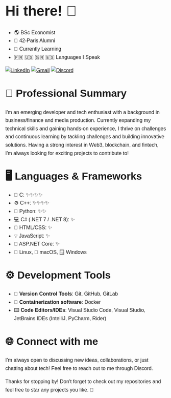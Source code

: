 <div style="font-family: 'Montserrat', sans-serif; font-size: 16px; line-height: 1.6;">

<strong style="font-size: 44px;">Hi there! 👋</strong>  
---

- 🌎 BSc Economist
- 🌱 42-Paris Alumni
- 🔭 Currently Learning
- 🇫🇷 🇺🇸 🇬🇷 🇪🇸 Languages I Speak

[![LinkedIn](https://img.shields.io/badge/LinkedIn-0077B5?logo=linkedin&logoColor=white&style=flat-square)](https://www.linkedin.com/in/sergios-sinanis/)
[![Gmail](https://img.shields.io/badge/Gmail-D14836?logo=gmail&logoColor=white&style=flat-square)](mailto:sergio.sinanis@gmail.com)
[![Discord](https://img.shields.io/badge/Discord-5865F2?logo=discord&logoColor=white&style=flat-square)](https://discord.com/users/1158834543353151599)
<!-- [![CodinGame](https://img.shields.io/badge/CodinGame-00C7B7?logo=codingame&logoColor=white&style=flat-square)](https://www.codingame.com/profile/a93e22eb1157401723b3617a7d87669f2853436) -->

<strong style="font-size: 32px;">🚀 Professional Summary</strong> 
---

I'm an emerging developer and tech enthusiast with a background in business/finance and media production. Currently expanding my technical skills and gaining hands-on experience, I thrive on challenges and continuous learning by tackling challenges and building innovative solutions. Having a strong interest in Web3, blockchain, and fintech, I'm always looking for exciting projects to contribute to!

<strong style="font-size: 32px;">🖥️ **Languages & Frameworks**</strong>  
---

- 👾 C: ✨✨✨✨
- ⚙️ C++: ✨✨✨✨
- 🐍 Python: ✨✨
- 💻 C# (.NET 7 / .NET 8): ✨
- 📄 HTML/CSS: ✨
- 💡 JavaScript: ✨
- 🔧 ASP.NET Core: ✨
- 🐧 Linux, 🍏 macOS, 🪟 Windows 

<strong style="font-size: 32px;">⚙️ **Development Tools**</strong> 
---

- 🔀 **Version Control Tools**: Git, GitHub, GitLab
- 🐳 **Containerization software**: Docker
- ⌨️ **Code Editors/IDEs**: Visual Studio Code, Visual Studio, JetBrains IDEs (IntelliJ, PyCharm, Rider)

<strong style="font-size: 32px;">🌐 **Connect with me**</strong> 
---

I’m always open to discussing new ideas, collaborations, or just chatting about tech! Feel free to reach out to me through Discord.


Thanks for stopping by! Don't forget to check out my repositories and feel free to star any projects you like. 🚀

<!--
**SergiosSinanis/SergiosSinanis** is a ✨ _special_ ✨ repository because its `README.md` (this file) appears on your GitHub profile.

Here are some ideas to get you started:

- 🔭 I’m currently working on ...
- 🌱 I’m currently learning ...
- 👯 I’m looking to collaborate on ...
- 🤔 I’m looking for help with ...
- 💬 Ask me about ...
- 📫 How to reach me: ...
- 😄 Pronouns: ...
- ⚡ Fun fact: ...
-->
